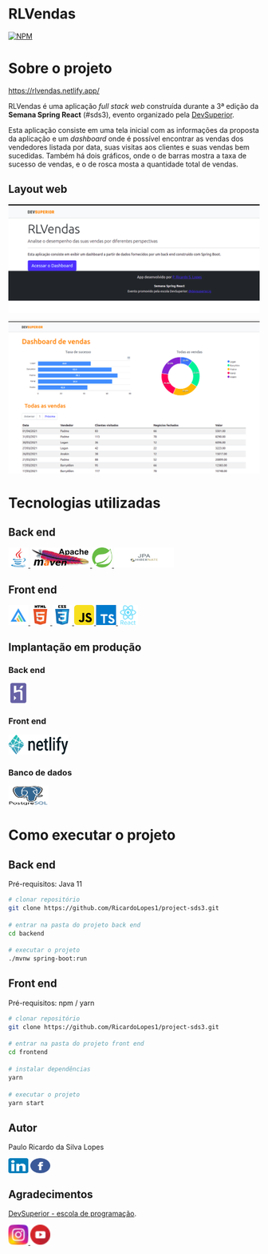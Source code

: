 # RLVendas
[![NPM](https://img.shields.io/npm/l/react)](https://github.com/RicardoLopes1/project-sds3/blob/master/LICENSE) 

# Sobre o projeto

https://rlvendas.netlify.app/

RLVendas é uma aplicação *full stack web* construída durante a 3ª edição da **Semana Spring React** (#sds3), evento organizado pela [DevSuperior](https://learn.devsuperior.com "Site da DevSuperior"). 

Esta aplicação consiste em uma tela inicial com as informações da proposta da aplicação e um *dashboard* onde é possível encontrar as vendas dos vendedores listada por data, suas visitas aos clientes e suas vendas bem sucedidas. Também há dois gráficos, onde o de barras mostra  a taxa de sucesso de vendas, e o de rosca mosta a quantidade total de vendas.

## Layout web
![home](frontend/src/assets/img/home-rlvendas.png)

![dashboard](frontend/src/assets/img/dashboard-rlvendas.png)

# Tecnologias utilizadas
## Back end
<p align="left"> 
<a href="https://www.java.com" target="_blank"> <img src="https://github.com/RicardoLopes1/assets/blob/main/icon/java-original.svg" alt="java" width="40" height="40"/> </a>
<a href="https://maven.apache.org" target="_blank"> <img src="https://github.com/RicardoLopes1/assets/blob/main/icon/maven.png" alt="maven" width="120" height="40"/> </a> 
<a href="https://spring.io/" target="_blank"> <img src="https://github.com/RicardoLopes1/assets/blob/main/icon/springio-icon.svg" alt="spring" width="40" height="40"/> </a>
<a href="https://pt.wikipedia.org/wiki/Java_Persistence_API" target="_blank"> <img src="https://github.com/RicardoLopes1/assets/blob/main/icon/JPA-hibernate.jpg" alt="JPA-hibernate" width="120" height="40"/> </a>
</p>

## Front end
<p align="left"> 
<a href="https://apexcharts.com" target="_blank"> <img src="https://github.com/RicardoLopes1/assets/blob/main/icon/apexcharts.png" alt="apexcharts" width="40" height="40"/> </a> 
<a href="https://www.w3.org/html/" target="_blank"> <img src="https://github.com/RicardoLopes1/assets/blob/main/icon/html5-original-wordmark.svg" alt="html5" width="40" height="40"/> </a> 
<a href="https://www.w3schools.com/css/" target="_blank"> <img src="https://github.com/RicardoLopes1/assets/blob/main/icon/css3-original-wordmark.svg" alt="css3" width="40" height="40"/> </a> 
<a href="https://www.javascript.com" target="_blank"> <img src="https://github.com/RicardoLopes1/assets/blob/main/icon/javascript-icon.svg" alt="javascript" width="40" height="40"/> </a> 
<a href="https://www.typescriptlang.org/" target="_blank"> <img src="https://github.com/RicardoLopes1/assets/blob/main/icon/typescript-icon.svg" alt="typescript" width="40" height="40"/> </a>
<a href="https://reactjs.org/" target="_blank"> <img src="https://github.com/RicardoLopes1/assets/blob/main/icon/react-original-wordmark.svg" alt="react" width="40" height="40"/> </a>
</p>

## Implantação em produção
### Back end
<a href="https://heroku.com" target="_blank"> <img src="https://github.com/RicardoLopes1/assets/blob/main/icon/heroku-icon.svg" alt="heroku" width="40" height="40"/> </a> 

### Front end 
<a href="https://www.netlify.com" target="_blank"> <img src="https://github.com/RicardoLopes1/assets/blob/main/icon/netlify.png" alt="netlify" width="120" height="40"/> </a> 

### Banco de dados 
<a href="https://www.postgresql.org" target="_blank"> <img src="https://github.com/RicardoLopes1/assets/blob/main/icon/postgresql-original-wordmark.svg" alt="postgresql" width="80" height="40"/> </a>

# Como executar o projeto

## Back end
Pré-requisitos: Java 11

```bash
# clonar repositório
git clone https://github.com/RicardoLopes1/project-sds3.git

# entrar na pasta do projeto back end
cd backend

# executar o projeto
./mvnw spring-boot:run
```

## Front end
Pré-requisitos: npm / yarn

```bash
# clonar repositório
git clone https://github.com/RicardoLopes1/project-sds3.git

# entrar na pasta do projeto front end
cd frontend

# instalar dependências
yarn

# executar o projeto
yarn start
```

## Autor
Paulo Ricardo da Silva Lopes
<p align="left">
<a href="https://linkedin.com/in/paulo-ricardo-da-silva-lopes-092406197" target="_blank"><img align="center" src="https://github.com/RicardoLopes1/assets/blob/main/icon/linkedin-icon.svg" alt="paulo-ricardo-da-silva-lopes-092406197" height="30" width="40" /></a>
<a href="https://fb.com/ricardosilva31" target="_blank"><img align="center" src="https://github.com/RicardoLopes1/assets/blob/main/icon/facebook-icon.svg" alt="ricardosilva31" height="30" width="40" /></a>
</p>

## Agradecimentos
[DevSuperior - escola de programação](https://learn.devsuperior.com "Site da DevSuperior").
<p align="left">
<a href="https://instagram.com/devsuperior.ig" target="_blank"> <img src="https://github.com/RicardoLopes1/assets/blob/main/icon/ig-icon.png" alt="DevSuperior no Instagram" width="40" height="40"/> </a> 
<a href="https://youtube.com/devsuperior" target="_blank"> <img src="https://github.com/RicardoLopes1/assets/blob/main/icon/yt-icon.png" alt="DevSuperior no Youtube" width="40" height="40"/> </a>
</p>